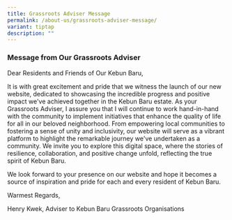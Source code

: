 ```yaml
---
title: Grassroots Adviser Message
permalink: /about-us/grassroots-adviser-message/
variant: tiptap
description: ""
---
```

<h3><strong>Message from Our Grassroots Adviser</strong></h3><p>Dear Residents and Friends of Our Kebun Baru,</p><p>It is with great excitement and pride that we witness the launch of our new website, dedicated to showcasing the incredible progress and positive impact we've achieved together in the Kebun Baru estate. As your Grassroots Adviser, I assure you that I will continue to work hand-in-hand with the community to implement initiatives that enhance the quality of life for all in our beloved neighborhood. From empowering local communities to fostering a sense of unity and inclusivity, our website will serve as a vibrant platform to highlight the remarkable journey we've undertaken as a community. We invite you to explore this digital space, where the stories of resilience, collaboration, and positive change unfold, reflecting the true spirit of Kebun Baru.</p><p>We look forward to your presence on our website and hope it becomes a source of inspiration and pride for each and every resident of Kebun Baru.</p><p>Warmest Regards,</p><p>Henry Kwek, Adviser to Kebun Baru Grassroots Organisations</p><p></p>